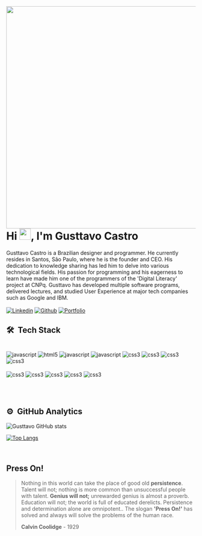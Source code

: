 <img align="right" height="590em" src="https://raw.githubusercontent.com/gist/castrogusttavo/2858517f1ddfd911340f9678a87b4564/raw/a05de23021778d5cc6fdc37aed68c159b6240967/githubcard.svg"/>
<h1>Hi <img src="https://raw.githubusercontent.com/kaueMarques/kaueMarques/master/hi.gif" height="30px">, I'm Gusttavo Castro</h1>

Gusttavo Castro is a Brazilian designer and programmer. He currently resides in Santos, São Paulo, where he is the founder and CEO. His dedication to knowledge sharing has led him to delve into various technological fields. His passion for programming and his eagerness to learn have made him one of the programmers of the 'Digital Literacy' project at CNPq. Gusttavo has developed multiple software programs, delivered lectures, and studied User Experience at major tech companies such as Google and IBM.
<br/>
<br/>
[![Linkedin](https://img.shields.io/badge/LinkedIn-black?style=for-the-badge&logo=linkedin&logoColor=9580ff)](https://www.linkedin.com/in/castrogusttavo/)
[![Github](https://img.shields.io/badge/GitHub-100000?style=for-the-badge&logo=github&logoColor=9580ff)](https://github.com/castrogusttavo)
[![Portfolio](https://img.shields.io/badge/Portfolio-black.svg?style=for-the-badge&logo=supabase&logoColor=9580ff)](https://gusttavocastro-com.vercel.app/)


<h2>🛠 &nbsp;Tech Stack</h2>

<div style="display: inline_block"><br/>
    <img align="center" alt="javascript" src="https://img.shields.io/badge/next%20js-black?style=for-the-badge&logo=nextdotjs&logoColor=white" />
    <img align="center" alt="html5" src="https://img.shields.io/badge/React-black?style=for-the-badge&logo=react&logoColor=white" />
    <img align="center" alt="javascript" src="https://img.shields.io/badge/TypeScript-black?style=for-the-badge&logo=typescript&logoColor=white" />
    <img align="center" alt="javascript" src="https://img.shields.io/badge/JavaScript-black?style=for-the-badge&logo=javascript&logoColor=white" />
    <img align="center" alt="css3" src="https://img.shields.io/badge/Tailwind-black?style=for-the-badge&logo=tailwind-css&logoColor=white" />  
    <img align="center" alt="css3" src="https://img.shields.io/badge/php-black.svg?style=for-the-badge&logo=php&logoColor=white" />
    <img align="center" alt="css3" src="https://img.shields.io/badge/ionic-black.svg?style=for-the-badge&logo=ionic&logoColor=white" />
    <img align="center" alt="css3" src="https://img.shields.io/badge/node.js-black.svg?style=for-the-badge&logo=node.js&logoColor=white" />
    <br/>
    <br/>
    <img align="center" alt="css3" src="https://img.shields.io/badge/vercel-black.svg?style=for-the-badge&logo=vercel&logoColor=white" />
    <img align="center" alt="css3" src="https://img.shields.io/badge/github-black.svg?style=for-the-badge&logo=github&logoColor=white" />
    <img align="center" alt="css3" src="https://img.shields.io/badge/Firebase-black.svg?style=for-the-badge&logo=firebase&logoColor=white" />
    <img align="center" alt="css3" src="https://img.shields.io/badge/VS%20Code-black.svg?style=for-the-badge&logo=visual-studio-code&logoColor=white" />
    <img align="center" alt="css3" src="https://img.shields.io/badge/Figma-black.svg?style=for-the-badge&logo=figma&logoColor=white" />
</div>

<br/><br/>

<h2>⚙️ &nbsp;GitHub Analytics</h2>

![Gusttavo GitHub stats](https://github-readme-stats.vercel.app/api?username=castrogusttavo&show_icons=true&theme=dark)

[![Top Langs](https://github-readme-stats.vercel.app/api/top-langs/?username=castrogusttavo&theme=dark&layout=compact)](https://github.com/castrogusttavo/github-readme-stats&theme=dark)

<br/>

<h2>Press On!</h2>

> Nothing in this world can take the place of good old **persistence**. Talent will not; nothing is more common than unsuccessful people with talent. **Genius will not;** unrewarded genius is almost a proverb. Education will not; the world is full of educated derelicts. Persistence and determination alone are omnipotent.. The slogan **'Press On!'** has solved and always will solve the problems of the human race.
>
> **Calvin Coolidge** - 1929
